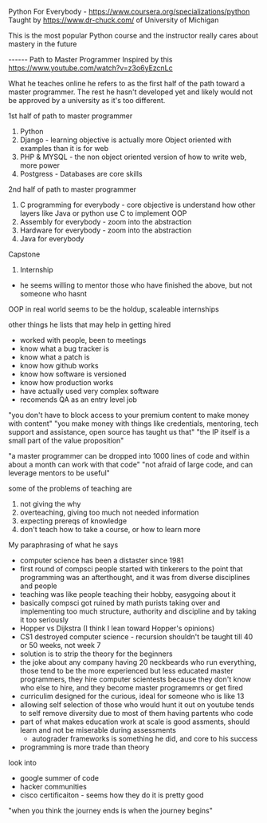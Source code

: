 Python For Everybody - https://www.coursera.org/specializations/python
Taught by https://www.dr-chuck.com/ of University of Michigan

This is the most popular Python course and the instructor really cares about mastery in the future


------ Path to Master Programmer
Inspired by this https://www.youtube.com/watch?v=z3o6yEzcnLc 

What he teaches online he refers to as the first half of the path toward a master programmer. The rest he hasn't developed yet and likely would not be approved by a university as it's too different.

1st half of path to master programmer
1. Python
2. Django - learning objective is actually more Object oriented with examples than it is for web
3. PHP & MYSQL - the non object oriented version of how to write web, more power
4. Postgress - Databases are core skills

2nd half of path to master programmer
1. C programming for everybody - core objective is understand how other layers like Java or python use C to implement OOP
2. Assembly for everybody - zoom into the abstraction
3. Hardware for everybody - zoom into the abstraction
4. Java for everybody

Capstone
1. Internship

- he seems willing to mentor those who have finished the above, but not someone who hasnt

OOP in real world seems to be the holdup, scaleable internships

other things he lists that may help in getting hired
- worked with people, been to meetings
- know what a bug tracker is
- know what a patch is
- know how github works
- know how software is versioned
- know how production works
- have actually used very complex software
- recomends QA as an entry level job

"you don't have to block access to your premium content to make money with content"
"you make money with things like credentials, mentoring, tech support and assistance, open source has taught us that"
"the IP itself is a small part of the value proposition"

"a master programmer can be dropped into 1000 lines of code and within about a month can work with that code"
"not afraid of large code, and can leverage mentors to be useful"

some of the problems of teaching are
1. not giving the why
2. overteaching, giving too much not needed information
3. expecting prereqs of knowledge
4. don't teach how to take a course, or how to learn more

My paraphrasing of what he says
- computer science has been a distaster since 1981
- first round of compsci people started with tinkerers to the point that programming was an afterthought, and it was from diverse disciplines and people
- teaching was like people teaching their hobby, easygoing about it
- basically compsci got ruined by math purists taking over and implementing too much structure, authority and discipline and by taking it too seriously
- Hopper vs Dijkstra (I think I lean toward Hopper's opinions)
- CS1 destroyed computer science - recursion shouldn't be taught till 40 or 50 weeks, not week 7
- solution is to strip the theory for the beginners
- the joke about any company having 20 neckbeards who run everything, those tend to be the more experienced but less educated master programmers, they hire computer scientests because they don't know who else to hire, and they become master programemrs or get fired
- curriculim designed for the curious, ideal for someone who is like 13
- allowing self selection of those who would hunt it out on youtube tends to self remove diversity due to most of them having partents who code
- part of what makes education work at scale is good assments, should learn and not be miserable during assessments
    - autograder frameworks is something he did, and core to his success
- programming is more trade than theory

look into
- google summer of code
- hacker communities
- cisco certificaiton - seems how they do it is pretty good

"when you think the journey ends is when the journey begins"




